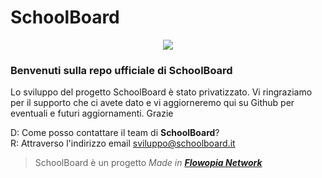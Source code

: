 # SchoolBoard

<!-- [![Foo](https://img.shields.io/badge/Kanban-schoolboard%2Fprojects%2F1-green)](https://github.com/isdimaggio/schoolboard/projects/1) -->

<p align="center">
  <img src="https://www.schoolboard.it/wp-content/uploads/2022/05/github-sb-image.png">
</p>

### Benvenuti sulla repo ufficiale di SchoolBoard

Lo sviluppo del progetto SchoolBoard è stato privatizzato. Vi ringraziamo per il supporto che ci avete dato e vi aggiorneremo qui su Github per eventuali e futuri aggiornamenti.
Grazie

D: Come posso contattare il team di **SchoolBoard**? <br>
R: Attraverso l'indirizzo email sviluppo@schoolboard.it <br>
  
  > SchoolBoard è un progetto *Made in **[Flowopia Network](https://www.flowopia.com)***
